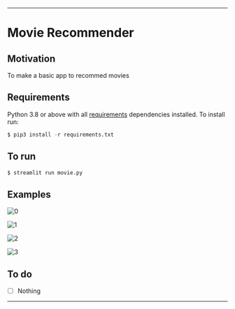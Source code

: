 ---
# Movie Recommender
## Motivation
To make a basic app to recommed movies
## Requirements
Python 3.8 or above with all [requirements](requirements.txt) dependencies installed. To install run:
```python
$ pip3 install -r requirements.txt
```
## To run
```python
$ streamlit run movie.py
```
## Examples

![0](https://user-images.githubusercontent.com/52780573/99145231-00c6ab00-2693-11eb-8396-554ae84153ff.PNG)

![1](https://user-images.githubusercontent.com/52780573/99145235-08864f80-2693-11eb-885c-dba960b6329c.PNG)

![2](https://user-images.githubusercontent.com/52780573/99145242-12a84e00-2693-11eb-9099-a837d8bd967b.PNG)

![3](https://user-images.githubusercontent.com/52780573/99145246-1cca4c80-2693-11eb-853d-71776bc77d8e.PNG)

## To do
- [ ] Nothing
----

